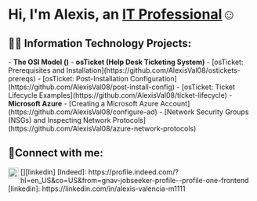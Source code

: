 <h1>Hi, I'm Alexis, an <a href="https://linkedin.com/in/alexis-valencia-m1111">IT Professional</a>☺</h1>

<h2>👨‍💻 Information Technology Projects:</h2>
- <b> The OSI Model ()</b>
- <b>osTicket (Help Desk Ticketing System)</b>
  - [osTicket: Prerequisites and Installation](https://github.com/AlexisVal08/ostickets-prereqs)
  - [osTicket: Post-Installation Configuration](https://github.com/AlexisVal08/post-install-config)
  - [osTicket: Ticket Lifecycle Examples](https://github.com/AlexisVal08/ticket-lifecycle)
- <b>Microsoft Azure</b>
  - [Creating a Microsoft Azure Account](https://github.com/AlexisVal08/configure-ad)
  - [Network Security Groups (NSGs) and Inspecting Network Protocols](https://github.com/AlexisVal08/azure-network-protocols)
<h2>🤳Connect with me:</h2>
[<img align="left" alt="Alexis | LinkedIn" width="22px" src="https://cdn.jsdelivr.net/npm/simple-icons@v3/icons/linkedin.svg" />][linkedin]
[Indeed]: https://profile.indeed.com/?hl=en_US&co=US&from=gnav-jobseeker-profile--profile-one-frontend
[linkedin]: https://linkedin.com/in/alexis-valencia-m1111
